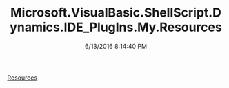 ﻿---
title: Microsoft.VisualBasic.ShellScript.Dynamics.IDE_PlugIns.My.Resources
date: 6/13/2016 8:14:40 PM
---

[Resources](T-Microsoft.VisualBasic.ShellScript.Dynamics.IDE_PlugIns.My.Resources.Resources.html)
